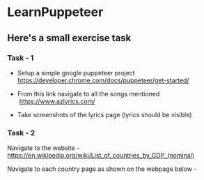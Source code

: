 # LearnPuppeteer


## Here's a small exercise task

### Task - 1

* Setup a simple google puppeteer project https://developer.chrome.com/docs/puppeteer/get-started/
* From this link navigate to all the songs mentioned  https://www.azlyrics.com/




* Take screenshots of the lyrics page (lyrics should be visible)

### Task - 2

Navigate to the website - https://en.wikipedia.org/wiki/List_of_countries_by_GDP_(nominal)

Navigate to each country page as shown on the webpage below - 

